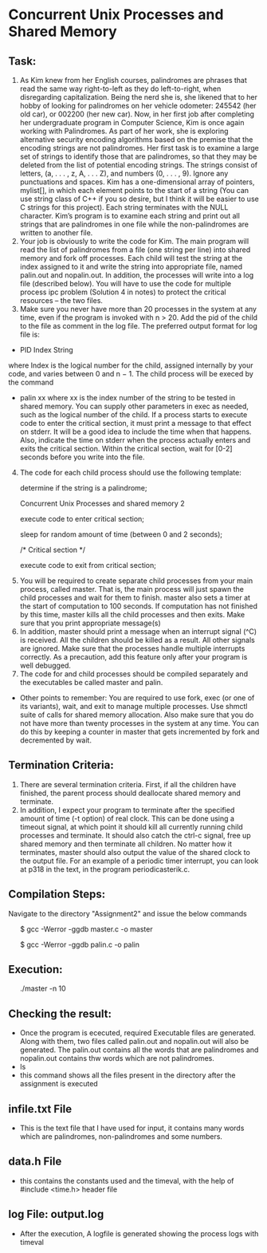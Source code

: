 
# Concurrent Unix Processes and Shared Memory
  
## Task:
1. As Kim knew from her English courses, palindromes are phrases that read the same way right-to-left as they do left-to-right, when disregarding capitalization. Being the nerd she is, she likened that to her hobby of looking for palindromes on her vehicle odometer: 245542 (her old car), or 002200 (her new car). Now, in her first job after completing her undergraduate program in Computer Science, Kim is once again working with Palindromes. As part of her work, she is exploring alternative security encoding algorithms based on the premise that the encoding strings are not palindromes. Her first task is to examine a large set of strings to identify those that are palindromes, so that they may be deleted from the list of potential encoding strings. The strings consist of letters, (a, . . . , z, A, . . . Z), and numbers (0, . . . , 9). Ignore any punctuations and spaces. Kim has a one-dimensional array of pointers, mylist[], in which each element points to the start of a string (You can use string class of C++ if you so desire, but I think it will be easier to use C strings for this project). Each string terminates with the NULL character. Kim’s program is to examine each string and print out all strings that are palindromes in one file while the non-palindromes are written to another file.
2. Your job is obviously to write the code for Kim. The main program will read the list of palindromes from a file (one string per line) into shared memory and fork off processes. Each child will test the string at the index assigned to it and write the string into appropriate file, named palin.out and nopalin.out. In addition, the processes will write into a log file (described below). You will have to use the code for multiple process ipc problem (Solution 4 in notes) to protect the critical resources – the two files.
3. Make sure you never have more than 20 processes in the system at any time, even if the program is invoked with n > 20. Add the pid of the child to the file as comment in the log file. The preferred output format for log file is:
* PID Index String

where Index is the logical number for the child, assigned internally by your code, and varies between 0 and n − 1. The child process will be execed by the command
* palin xx
where xx is the index number of the string to be tested in shared memory. You can supply other parameters in exec as needed, such as the logical number of the child. If a process starts to execute code to enter the critical section, it must print a message to that effect on stderr. It will be a good idea to include the time when that happens. Also, indicate the time on stderr when the process actually enters and exits the critical section. Within the critical section, wait for [0-2] seconds before you write into the file.

4. The code for each child process should use the following template:
<ul>
determine if the string is a palindrome;</ul>
 <ul>Concurrent Unix Processes and shared memory 2</ul>
    <ul>execute code to enter critical section;</ul>
<ul>    sleep for random amount of time (between 0 and 2 seconds);</ul>
   <ul> /* Critical section */</ul>
<ul>    execute code to exit from critical section;</ul>

5. You will be required to create separate child processes from your main process, called master. That is, the main process will just spawn the child processes and wait for them to finish. master also sets a timer at the start of computation to 100 seconds. If computation has not finished by this time, master kills all the child processes and then exits. Make sure that you print appropriate message(s)
6. In addition, master should print a message when an interrupt signal (^C) is received. All the children should be killed as a result. All other signals are ignored. Make sure that the processes handle multiple interrupts correctly. As a precaution, add this feature only after your program is well debugged.
7. The code for and child processes should be compiled separately and the executables be called master and palin.
  * Other points to remember: You are required to use fork, exec (or one of its variants), wait, and exit to manage multiple processes. Use shmctl suite of calls for shared memory allocation. Also make sure that you do not have more than twenty processes in the system at any time. You can do this by keeping a counter in master that gets incremented by fork and decremented by wait.

## Termination Criteria: 
1. There are several termination criteria. First, if all the children have finished, the parent process should deallocate shared memory and terminate.
2. In addition, I expect your program to terminate after the specified amount of time (-t option) of real clock. This can be done using a timeout signal, at which point it should kill all currently running child processes and terminate. It should also catch the ctrl-c signal, free up shared memory and then terminate all children. No matter how it terminates, master should also output the value of the shared clock to the output file. For an example of a periodic timer interrupt, you can look at p318 in the text, in the program periodicasterik.c.

## Compilation Steps:
Navigate to the directory "Assignment2" and issue the below commands
<ul>$ gcc -Werror -ggdb master.c -o master</ul>
<ul>$ gcc -Werror -ggdb palin.c -o palin</ul>

## Execution: 
<ul>./master -n 10</ul>

## Checking the result:
* Once the program is ececuted, required Executable files are generated. Along with them, two files called palin.out and nopalin.out will also be generated. The palin.out contains all the words that are palindromes and nopalin.out contains thw words which are not palindromes.
* ls
* this command shows all the files present in the directory after the assignment is executed

## infile.txt File

* This is the text file that I have used for input, it contains many words which are palindromes, non-palindromes and some numbers.

## data.h File
* this contains the constants used and the timeval, with the help of #include <time.h> header file

## log File: output.log
* After the execution, A logfile is generated showing the process logs with timeval
